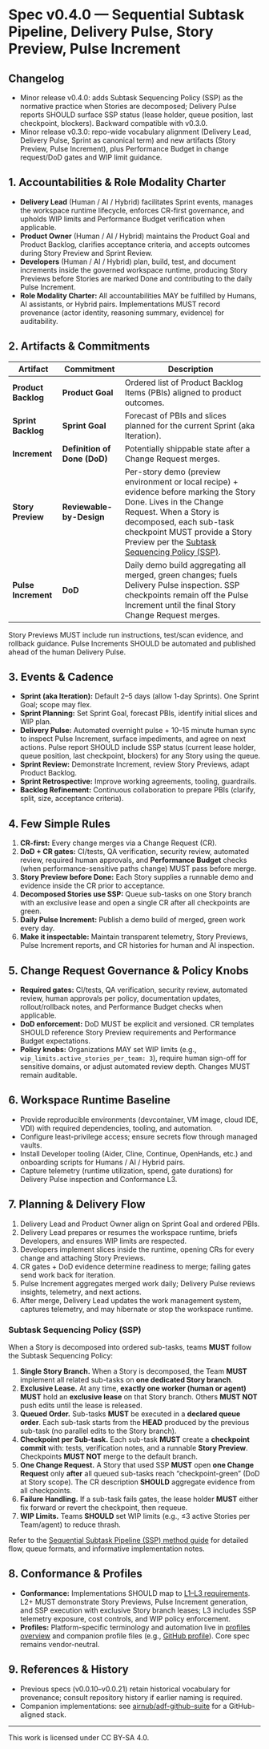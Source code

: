 # Spec v0.4.0 — Sequential Subtask Pipeline, Delivery Pulse, Story Preview, Pulse Increment

## Changelog

- Minor release v0.4.0: adds Subtask Sequencing Policy (SSP) as the normative practice when Stories are decomposed; Delivery Pulse reports SHOULD surface SSP status (lease holder, queue position, last checkpoint, blockers). Backward compatible with v0.3.0.
- Minor release v0.3.0: repo-wide vocabulary alignment (Delivery Lead, Delivery Pulse, Sprint as canonical term) and new artifacts (Story Preview, Pulse Increment), plus Performance Budget in change request/DoD gates and WIP limit guidance.

## 1. Accountabilities & Role Modality Charter
- **Delivery Lead** (Human / AI / Hybrid) facilitates Sprint events, manages the workspace runtime lifecycle, enforces CR-first governance, and upholds WIP limits and Performance Budget verification when applicable.
- **Product Owner** (Human / AI / Hybrid) maintains the Product Goal and Product Backlog, clarifies acceptance criteria, and accepts outcomes during Story Preview and Sprint Review.
- **Developers** (Human / AI / Hybrid) plan, build, test, and document increments inside the governed workspace runtime, producing Story Previews before Stories are marked Done and contributing to the daily Pulse Increment.
- **Role Modality Charter:** All accountabilities MAY be fulfilled by Humans, AI assistants, or Hybrid pairs. Implementations MUST record provenance (actor identity, reasoning summary, evidence) for auditability.

## 2. Artifacts & Commitments
| Artifact | Commitment | Description |
|---|---|---|
| **Product Backlog** | **Product Goal** | Ordered list of Product Backlog Items (PBIs) aligned to product outcomes. |
| **Sprint Backlog** | **Sprint Goal** | Forecast of PBIs and slices planned for the current Sprint (aka Iteration). |
| **Increment** | **Definition of Done (DoD)** | Potentially shippable state after a Change Request merges. |
| **Story Preview** | **Reviewable-by-Design** | Per-story demo (preview environment or local recipe) + evidence before marking the Story Done. Lives in the Change Request. When a Story is decomposed, each sub-task checkpoint MUST provide a Story Preview per the [Subtask Sequencing Policy (SSP)](../method/ssp-sequential-subtask-pipeline.v0.1.0.md). |
| **Pulse Increment** | **DoD** | Daily demo build aggregating all merged, green changes; fuels Delivery Pulse inspection. SSP checkpoints remain off the Pulse Increment until the final Story Change Request merges. |

Story Previews MUST include run instructions, test/scan evidence, and rollback guidance. Pulse Increments SHOULD be automated and published ahead of the human Delivery Pulse.

## 3. Events & Cadence
- **Sprint (aka Iteration):** Default 2–5 days (allow 1-day Sprints). One Sprint Goal; scope may flex.
- **Sprint Planning:** Set Sprint Goal, forecast PBIs, identify initial slices and WIP plan.
- **Delivery Pulse:** Automated overnight pulse + 10–15 minute human sync to inspect Pulse Increment, surface impediments, and agree on next actions. Pulse report SHOULD include SSP status (current lease holder, queue position, last checkpoint, blockers) for any Story using the queue.
- **Sprint Review:** Demonstrate Increment, review Story Previews, adapt Product Backlog.
- **Sprint Retrospective:** Improve working agreements, tooling, guardrails.
- **Backlog Refinement:** Continuous collaboration to prepare PBIs (clarify, split, size, acceptance criteria).

## 4. Few Simple Rules
1. **CR-first:** Every change merges via a Change Request (CR).
2. **DoD + CR gates:** CI/tests, QA verification, security review, automated review, required human approvals, and **Performance Budget** checks (when performance-sensitive paths change) MUST pass before merge.
3. **Story Preview before Done:** Each Story supplies a runnable demo and evidence inside the CR prior to acceptance.
4. **Decomposed Stories use SSP:** Queue sub-tasks on one Story branch with an exclusive lease and open a single CR after all checkpoints are green.
5. **Daily Pulse Increment:** Publish a demo build of merged, green work every day.
6. **Make it inspectable:** Maintain transparent telemetry, Story Previews, Pulse Increment reports, and CR histories for human and AI inspection.

## 5. Change Request Governance & Policy Knobs
- **Required gates:** CI/tests, QA verification, security review, automated review, human approvals per policy, documentation updates, rollout/rollback notes, and Performance Budget checks when applicable.
- **DoD enforcement:** DoD MUST be explicit and versioned. CR templates SHOULD reference Story Preview requirements and Performance Budget expectations.
- **Policy knobs:** Organizations MAY set WIP limits (e.g., `wip_limits.active_stories_per_team: 3`), require human sign-off for sensitive domains, or adjust automated review depth. Changes MUST remain auditable.

## 6. Workspace Runtime Baseline
- Provide reproducible environments (devcontainer, VM image, cloud IDE, VDI) with required dependencies, tooling, and automation.
- Configure least-privilege access; ensure secrets flow through managed vaults.
- Install Developer tooling (Aider, Cline, Continue, OpenHands, etc.) and onboarding scripts for Humans / AI / Hybrid pairs.
- Capture telemetry (runtime utilization, spend, gate durations) for Delivery Pulse inspection and Conformance L3.

## 7. Planning & Delivery Flow
1. Delivery Lead and Product Owner align on Sprint Goal and ordered PBIs.
2. Delivery Lead prepares or resumes the workspace runtime, briefs Developers, and ensures WIP limits are respected.
3. Developers implement slices inside the runtime, opening CRs for every change and attaching Story Previews.
4. CR gates + DoD evidence determine readiness to merge; failing gates send work back for iteration.
5. Pulse Increment aggregates merged work daily; Delivery Pulse reviews insights, telemetry, and next actions.
6. After merge, Delivery Lead updates the work management system, captures telemetry, and may hibernate or stop the workspace runtime.

### Subtask Sequencing Policy (SSP)

When a Story is decomposed into ordered sub-tasks, teams **MUST** follow the Subtask Sequencing Policy:

1. **Single Story Branch.** When a Story is decomposed, the Team **MUST** implement all related sub-tasks on **one dedicated Story branch**.
2. **Exclusive Lease.** At any time, **exactly one worker (human or agent)** **MUST** hold an **exclusive lease** on that Story branch. Others **MUST NOT** push edits until the lease is released.
3. **Queued Order.** Sub-tasks **MUST** be executed in a **declared queue order**. Each sub-task starts from the **HEAD** produced by the previous sub-task (no parallel edits to the Story branch).
4. **Checkpoint per Sub-task.** Each sub-task **MUST** create a **checkpoint commit** with: tests, verification notes, and a runnable **Story Preview**. Checkpoints **MUST NOT** merge to the default branch.
5. **One Change Request.** A Story that used SSP **MUST** open **one Change Request** only **after** all queued sub-tasks reach “checkpoint-green” (DoD at Story scope). The CR description **SHOULD** aggregate evidence from all checkpoints.
6. **Failure Handling.** If a sub-task fails gates, the lease holder **MUST** either fix forward or revert the checkpoint, then requeue.
7. **WIP Limits.** Teams **SHOULD** set WIP limits (e.g., ≤3 active Stories per Team/agent) to reduce thrash.

Refer to the [Sequential Subtask Pipeline (SSP) method guide](../method/ssp-sequential-subtask-pipeline.v0.1.0.md) for detailed flow, queue formats, and informative implementation notes.

## 8. Conformance & Profiles
- **Conformance:** Implementations SHOULD map to [L1–L3 requirements](../conformance.md). L2+ MUST demonstrate Story Previews, Pulse Increment generation, and SSP execution with exclusive Story branch leases; L3 includes SSP telemetry exposure, cost controls, and WIP policy enforcement.
- **Profiles:** Platform-specific terminology and automation live in [profiles overview](../profiles/overview.md) and companion profile files (e.g., [GitHub profile](../profiles/github.md)). Core spec remains vendor-neutral.

## 9. References & History
- Previous specs (v0.0.10–v0.0.21) retain historical vocabulary for provenance; consult repository history if earlier naming is
  required.
- Companion implementations: see [airnub/adf-github-suite](https://github.com/airnub/adf-github-suite) for a GitHub-aligned stack.

---

This work is licensed under CC BY-SA 4.0.

